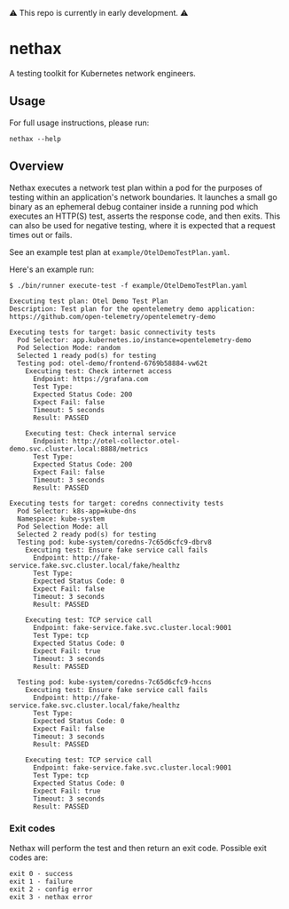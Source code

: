 ⚠️ This repo is currently in early development. ⚠️

# nethax
A testing toolkit for Kubernetes network engineers.

## Usage
For full usage instructions, please run:
```
nethax --help
```

## Overview
Nethax executes a network test plan within a pod for the purposes of testing within an application's network boundaries. It launches a small go binary as an ephemeral debug container inside a running pod which executes an HTTP(S) test, asserts the response code, and then exits. This can also be used for negative testing, where it is expected that a request times out or fails.

See an example test plan at `example/OtelDemoTestPlan.yaml`.

Here's an example run:
```ShellSession
$ ./bin/runner execute-test -f example/OtelDemoTestPlan.yaml

Executing test plan: Otel Demo Test Plan
Description: Test plan for the opentelemetry demo application: https://github.com/open-telemetry/opentelemetry-demo

Executing tests for target: basic connectivity tests
  Pod Selector: app.kubernetes.io/instance=opentelemetry-demo
  Pod Selection Mode: random
  Selected 1 ready pod(s) for testing
  Testing pod: otel-demo/frontend-6769b58884-vw62t
    Executing test: Check internet access
      Endpoint: https://grafana.com
      Test Type:
      Expected Status Code: 200
      Expect Fail: false
      Timeout: 5 seconds
      Result: PASSED

    Executing test: Check internal service
      Endpoint: http://otel-collector.otel-demo.svc.cluster.local:8888/metrics
      Test Type:
      Expected Status Code: 200
      Expect Fail: false
      Timeout: 3 seconds
      Result: PASSED

Executing tests for target: coredns connectivity tests
  Pod Selector: k8s-app=kube-dns
  Namespace: kube-system
  Pod Selection Mode: all
  Selected 2 ready pod(s) for testing
  Testing pod: kube-system/coredns-7c65d6cfc9-dbrv8
    Executing test: Ensure fake service call fails
      Endpoint: http://fake-service.fake.svc.cluster.local/fake/healthz
      Test Type:
      Expected Status Code: 0
      Expect Fail: false
      Timeout: 3 seconds
      Result: PASSED

    Executing test: TCP service call
      Endpoint: fake-service.fake.svc.cluster.local:9001
      Test Type: tcp
      Expected Status Code: 0
      Expect Fail: true
      Timeout: 3 seconds
      Result: PASSED

  Testing pod: kube-system/coredns-7c65d6cfc9-hccns
    Executing test: Ensure fake service call fails
      Endpoint: http://fake-service.fake.svc.cluster.local/fake/healthz
      Test Type:
      Expected Status Code: 0
      Expect Fail: false
      Timeout: 3 seconds
      Result: PASSED

    Executing test: TCP service call
      Endpoint: fake-service.fake.svc.cluster.local:9001
      Test Type: tcp
      Expected Status Code: 0
      Expect Fail: true
      Timeout: 3 seconds
      Result: PASSED
```

### Exit codes

Nethax will perform the test and then return an exit code. Possible exit codes are:
```
exit 0 - success
exit 1 - failure
exit 2 - config error
exit 3 - nethax error
```